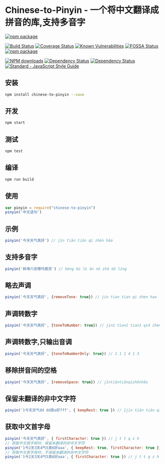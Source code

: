 # Chinese-to-Pinyin - 一个将中文翻译成拼音的库,支持多音字

[![npm package](https://nodei.co/npm/chinese-to-pinyin.png?downloads=true&downloadRank=true&stars=true)](https://nodei.co/npm/chinese-to-pinyin/)

[![Build Status](https://travis-ci.org/zhujun24/chinese-to-pinyin.svg)](https://travis-ci.org/zhujun24/chinese-to-pinyin)
[![Coverage Status](https://coveralls.io/repos/github/zhujun24/chinese-to-pinyin/badge.svg)](https://coveralls.io/github/zhujun24/chinese-to-pinyin)
[![Known Vulnerabilities](https://snyk.io//test/github/zhujun24/chinese-to-pinyin/badge.svg?targetFile=package.json)](https://snyk.io//test/github/zhujun24/chinese-to-pinyin?targetFile=package.json)
[![FOSSA Status](https://app.fossa.com/api/projects/git%2Bgithub.com%2Fzhujun24%2Fchinese-to-pinyin.svg?type=shield)](https://app.fossa.com/projects/git%2Bgithub.com%2Fzhujun24%2Fchinese-to-pinyin?ref=badge_shield)
[![npm package](https://img.shields.io/npm/v/chinese-to-pinyin.svg)](https://www.npmjs.com/package/chinese-to-pinyin)

[![NPM downloads](https://img.shields.io/npm/dm/chinese-to-pinyin.svg)](https://www.npmjs.com/package/chinese-to-pinyin)
[![Dependency Status](https://david-dm.org/zhujun24/chinese-to-pinyin.svg)](https://www.npmjs.com/package/chinese-to-pinyin)
[![Dependency Status](https://david-dm.org/zhujun24/chinese-to-pinyin/dev-status.svg)](https://www.npmjs.com/package/chinese-to-pinyin)
[![Standard - JavaScript Style Guide](https://img.shields.io/badge/code_style-standard-brightgreen.svg)](https://www.npmjs.com/package/chinese-to-pinyin)

## 安装
```bash
npm install chinese-to-pinyin --save
```

## 开发
```bash
npm start
```

## 测试
```bash
npm test
```

## 编译
```bash
npm run build
```

## 使用
```js
var pinyin = require("chinese-to-pinyin")
pinyin('中文语句')
```

## 示例
```js
pinyin('今天天气真好') // jīn tiān tiān qì zhēn hǎo
```

## 支持多音字
```js
pinyin('蚌埠六安哪吒都灵') // bèng bù lù ān né zhā dū líng
```

## 略去声调
```js
pinyin('今天天气真好', {removeTone: true}) // jin tian tian qi zhen hao
```

## 声调转数字
```js
pinyin('今天天气真好', {toneToNumber: true}) // jin1 tian1 tian1 qi4 zhen1 hao3
```

## 声调转数字,只输出音调
```js
pinyin('今天天气真好', {toneToNumberOnly: true}) // 1 1 1 4 1 3
```

## 移除拼音间的空格
```js
pinyin('今天天气真好', {removeSpace: true}) // jīntiāntiānqìzhēnhǎo
```

## 保留未翻译的非中文字符
```js
pinyin('1今天天气dd dd真e好fff', { keepRest: true }) // 1jīn tiān tiān qìdd ddzhēnehǎofff
```

## 获取中文首字母
```js
pinyin('今天天气真好', { firstCharacter: true }) // j t t q z h
// 获取中文首字母时，保留未翻译的非中文字符
pinyin('1今2天3天4气5真6好aaa', { keepRest: true, firstCharacter: true }) // 1j2t3t4q5z6haaa
// 获取中文首字母时，不保留未翻译的非中文字符
pinyin('1今2天3天4气5真6好aaa', { firstCharacter: true }) // j t t q z h
```
